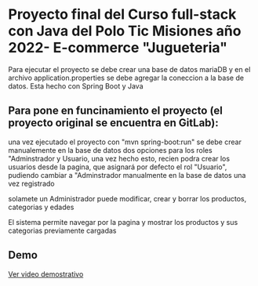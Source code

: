 # Proyecto final del Curso full-stack con Java del Polo Tic Misiones año 2022- E-commerce "Jugueteria"
<p> Para ejecutar el proyecto se debe crear una base de datos mariaDB y en el archivo application.properties se debe agregar 
la coneccion a la base de datos.
Esta hecho con Spring Boot y Java </p>

## Para pone en funcinamiento el proyecto (el proyecto original se encuentra en GitLab):
<p> una vez ejecutado el proyecto con "mvn spring-boot:run" se debe crear manualemente en la base de datos dos opciones para los roles 
"Adminstrador y Usuario, una vez hecho esto, recien podra crear los usuarios desde la pagina, que asignará por defecto el rol "Usuario", pudiendo cambiar a "Adminstrador manualmente en la base de datos
  una vez registrado </p>
<p>solamete un Administrador puede modificar, crear y borrar los productos, categorias y edades</p>
<p>El sistema permite navegar por la pagina y mostrar los productos y sus categorias previamente cargadas</p>

## Demo
[Ver video demostrativo](https://youtu.be/V3hiVjy0Tlk) 
